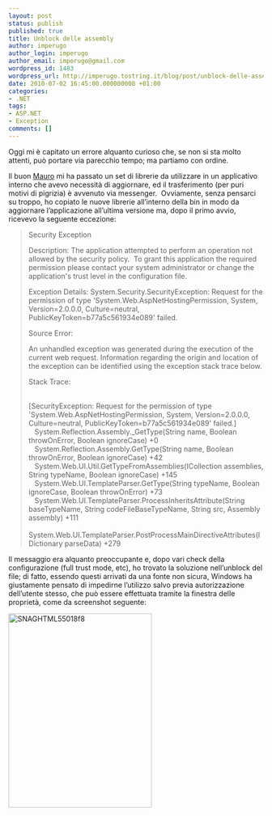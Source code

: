 ```yaml
---
layout: post
status: publish
published: true
title: Unblock delle assembly
author: imperugo
author_login: imperugo
author_email: imperugo@gmail.com
wordpress_id: 1483
wordpress_url: http://imperugo.tostring.it/blog/post/unblock-delle-assembly/
date: 2010-07-02 16:45:00.000000000 +01:00
categories:
- .NET
tags:
- ASP.NET
- Exception
comments: []
---
```

<p>Oggi mi è capitato un errore alquanto curioso che, se non si sta molto attenti, può portare via parecchio tempo; ma partiamo con ordine.</p>  <p>Il buon <a title="Mauro Servienti&#39;s Blog" href="http://topics.it/" rel="nofollow" target="_blank">Mauro</a> mi ha passato un set di librerie da utilizzare in un applicativo interno che avevo necessità di aggiornare, ed il trasferimento (per puri motivi di pigrizia) è avvenuto via messenger.&#160; Ovviamente, senza pensarci su troppo, ho copiato le nuove librerie all’interno della bin in modo da aggiornare l’applicazione all’ultima versione ma, dopo il primo avvio, ricevevo la seguente eccezione:</p>  <blockquote>   <p>Security Exception</p>    <p>Description: The application attempted to perform an operation not allowed by the security policy.&#160; To grant this application the required permission please contact your system administrator or change the application's trust level in the configuration file. </p>    <p>Exception Details: System.Security.SecurityException: Request for the permission of type 'System.Web.AspNetHostingPermission, System, Version=2.0.0.0, Culture=neutral, PublicKeyToken=b77a5c561934e089' failed.</p>    <p>Source Error: </p>    <p>An unhandled exception was generated during the execution of the current web request. Information regarding the origin and location of the exception can be identified using the exception stack trace below.</p>    <p>Stack Trace: </p>    <p>     <br />[SecurityException: Request for the permission of type 'System.Web.AspNetHostingPermission, System, Version=2.0.0.0, Culture=neutral, PublicKeyToken=b77a5c561934e089' failed.]      <br />&#160;&#160; System.Reflection.Assembly._GetType(String name, Boolean throwOnError, Boolean ignoreCase) +0      <br />&#160;&#160; System.Reflection.Assembly.GetType(String name, Boolean throwOnError, Boolean ignoreCase) +42      <br />&#160;&#160; System.Web.UI.Util.GetTypeFromAssemblies(ICollection assemblies, String typeName, Boolean ignoreCase) +145      <br />&#160;&#160; System.Web.UI.TemplateParser.GetType(String typeName, Boolean ignoreCase, Boolean throwOnError) +73      <br />&#160;&#160; System.Web.UI.TemplateParser.ProcessInheritsAttribute(String baseTypeName, String codeFileBaseTypeName, String src, Assembly assembly) +111      <br />&#160;&#160; System.Web.UI.TemplateParser.PostProcessMainDirectiveAttributes(IDictionary parseData) +279</p> </blockquote>  <p>Il messaggio era alquanto preoccupante e, dopo vari check della configurazione (full trust mode, etc), ho trovato la soluzione nell’unblock del file; di fatto, essendo questi arrivati da una fonte non sicura, Windows ha giustamente pensato di impedirne l’utilizzo salvo previa autorizzazione dell’utente stesso, che può essere effettuata tramite la finestra delle proprietà, come da screenshot seguente:</p>  <p><a href="http://tostring.it/UserFiles/imperugo/SNAGHTML55018f8.png" rel="shadowbox"><img style="border-bottom: 0px; border-left: 0px; display: inline; border-top: 0px; border-right: 0px" title="SNAGHTML55018f8" border="0" alt="SNAGHTML55018f8" src="http://tostring.it/UserFiles/imperugo/SNAGHTML55018f8_thumb.png" width="283" height="384" /></a></p>
